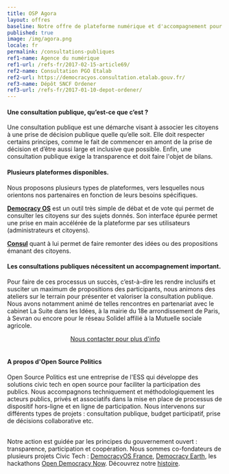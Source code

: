 ```yaml
---
title: OSP Agora
layout: offres
baseline: Notre offre de plateforme numérique et d'accompagnement pour vos consultations publiques
published: true
image: /img/agora.png
locale: fr
permalink: /consultations-publiques
ref1-name: Agence du numérique
ref1-url: /refs-fr/2017-02-15-article69/
ref2-name: Consultation PGO Etalab
ref2-url: https://democracyos.consultation.etalab.gouv.fr/
ref3-name: Dépôt SNCF Ordener
ref3-url: /refs-fr/2017-01-10-depot-ordener/
---
```


#### Une consultation publique, qu’est-ce que c’est ?

Une consultation publique est une démarche visant à associer les citoyens à une prise de décision publique quelle qu’elle soit. Elle doit respecter certains principes, comme le fait de commencer en amont de la prise de décision et d’être aussi large et inclusive que possible. Enfin, une consultation publique exige la transparence et doit faire l'objet de bilans.

#### Plusieurs plateformes disponibles.

Nous proposons plusieurs types de plateformes, vers lesquelles nous orientons nos partenaires en fonction de leurs besoins spécifiques.

[**Democracy OS**](https://dos.demo.osp.cat) est un outil très simple de débat et de vote qui permet de consulter les citoyens sur des sujets donnés. Son interface épurée permet une prise en main accélérée de la plateforme par ses utilisateurs (administrateurs et citoyens).

[**Consul**](http://www.decide.es/en/index.html) quant à lui permet de faire remonter des idées ou des propositions émanant des citoyens.

#### Les consultations publiques nécessitent un accompagnement important.

Pour faire de ces processus un succès, c’est-à-dire les rendre inclusifs et susciter un maximum de propositions des participants, nous animons des ateliers sur le terrain pour présenter et valoriser la consultation publique. Nous avons notamment animé de telles rencontres en partenariat avec le cabinet La Suite dans les Idées, à la mairie du 18e arrondissement de Paris, à Sevran ou encore pour le réseau Solidel affilié à la Mutuelle sociale agricole.  

<center><a href="{{ site.baseurl }}/fr/accueil#contact" class="btn btn-primary">Nous contacter pour plus d'info</a></center>

<br>
<div class="well">
<h4>A propos d'Open Source Politics</h4>

Open Source Politics est une entreprise de l'ESS qui développe des solutions civic tech en open source pour faciliter la participation des publics. Nous accompagnons techniquement et méthodologiquement les acteurs publics, privés et associatifs dans la mise en place de processus de dispositif hors-ligne et en ligne de participation. Nous intervenons sur différents types de projets : consultation publique, budget participatif, prise de décisions collaborative etc.

<br>
Notre action est guidée par les principes du gouvernement ouvert : transparence, participation et coopération. Nous sommes co-fondateurs de plusieurs projets Civic Tech : <a href="http://democracyos.eu" target="blank">DemocracyOS France</a>, <a href="http://democracy.earth" target="blank">Democracy Earth</a>, les hackathons <a href="http://opendemocracynow.net" target="blank">Open Democracy Now</a>. Découvrez notre <a href="https://medium.com/open-source-politics/notre-histoire-c61bbec90334#.bmus5b392" target="blank">histoire</a>.
</div>  
